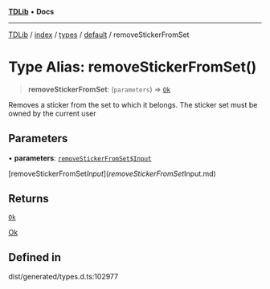 [**TDLib**](../../../../../../README.md) • **Docs**

***

[TDLib](../../../../../../modules.md) / [index](../../../../../README.md) / [types](../../../README.md) / [default](../README.md) / removeStickerFromSet

# Type Alias: removeStickerFromSet()

> **removeStickerFromSet**: (`parameters`) => [`Ok`](Ok-1.md)

Removes a sticker from the set to which it belongs. The sticker set must be owned by the current user

## Parameters

• **parameters**: [`removeStickerFromSet$Input`](removeStickerFromSet$Input.md)

[removeStickerFromSet$Input](removeStickerFromSet$Input.md)

## Returns

[`Ok`](Ok-1.md)

[Ok](Ok-1.md)

## Defined in

dist/generated/types.d.ts:102977
